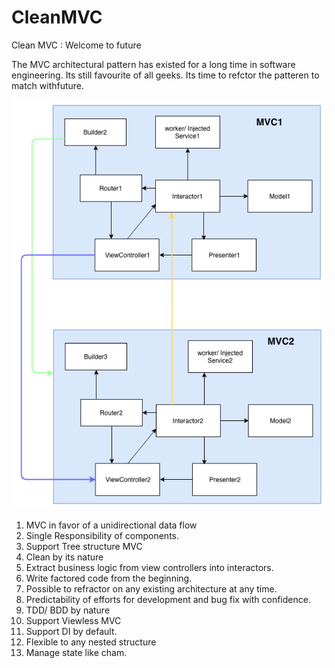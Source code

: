 # CleanMVC
Clean MVC : Welcome to future

The MVC architectural pattern has existed for a long time in software engineering. Its still favourite of all geeks. Its time to refctor the patteren to match withfuture.

![alt tag](https://github.com/Bhabaniprusty/CleanMVC/blob/master/ComponentCommunications.png?raw=true)


1. MVC in favor of a unidirectional data flow
2. Single Responsibility of components.
3. Support Tree structure MVC
4. Clean by its nature
5. Extract business logic from view controllers into interactors.
6. Write factored code from the beginning.
7. Possible to refractor on any existing architecture at any time.
8. Predictability of efforts for development and bug fix with confidence.
9. TDD/ BDD by nature
10. Support Viewless MVC
11. Support DI by default.
12. Flexible to any nested structure
13. Manage state like cham.

